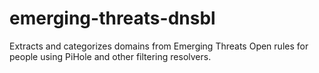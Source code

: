 # emerging-threats-dnsbl
Extracts and categorizes domains from Emerging Threats Open rules for people using PiHole and other filtering resolvers.
